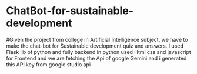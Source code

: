 # ChatBot-for-sustainable-development 
#Given the project from college in Artificial Intelligence subject, we have to make the chat-bot for Sustainable development quiz and answers.
I used Flask lib of python and fully backend in python 
used Html css and javascript for Frontend and we are fetching the Api of google Gemini and i generated this API key from google studio api
